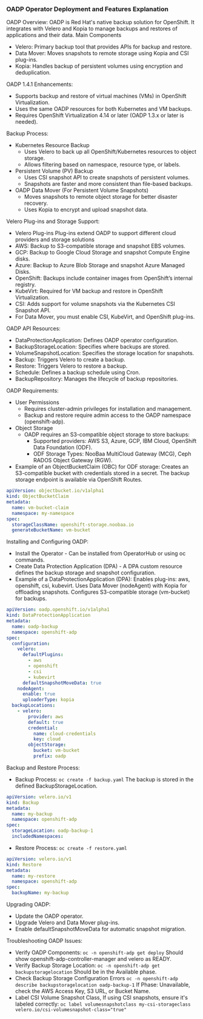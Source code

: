 ### OADP Operator Deployment and Features Explanation

OADP Overview: OADP is Red Hat's native backup solution for OpenShift. It integrates with Velero and Kopia to manage backups and restores of applications and their data.
Main Components
- Velero: Primary backup tool that provides APIs for backup and restore.
- Data Mover: Moves snapshots to remote storage using Kopia and CSI plug-ins.
- Kopia: Handles backup of persistent volumes using encryption and deduplication.

OADP 1.4.1 Enhancements:
- Supports backup and restore of virtual machines (VMs) in OpenShift Virtualization.
- Uses the same OADP resources for both Kubernetes and VM backups.
- Requires OpenShift Virtualization 4.14 or later (OADP 1.3.x or later is needed).

Backup Process:
- Kubernetes Resource Backup
  - Uses Velero to back up all OpenShift/Kubernetes resources to object storage.
  - Allows filtering based on namespace, resource type, or labels.
- Persistent Volume (PV) Backup
  - Uses CSI snapshot API to create snapshots of persistent volumes.
  - Snapshots are faster and more consistent than file-based backups.
- OADP Data Mover (For Persistent Volume Snapshots)
  - Moves snapshots to remote object storage for better disaster recovery.
  - Uses Kopia to encrypt and upload snapshot data.

Velero Plug-ins and Storage Support:
- Velero Plug-ins Plug-ins extend OADP to support different cloud providers and storage solutions
- AWS: Backup to S3-compatible storage and snapshot EBS volumes.
- GCP: Backup to Google Cloud Storage and snapshot Compute Engine disks.
- Azure: Backup to Azure Blob Storage and snapshot Azure Managed Disks.
- OpenShift: Backups include container images from OpenShift’s internal registry.
- KubeVirt: Required for VM backup and restore in OpenShift Virtualization.
- CSI: Adds support for volume snapshots via the Kubernetes CSI Snapshot API.
- For Data Mover, you must enable CSI, KubeVirt, and OpenShift plug-ins.

OADP API Resources:
- DataProtectionApplication:	Defines OADP operator configuration.
- BackupStorageLocation:	Specifies where backups are stored.
- VolumeSnapshotLocation:	Specifies the storage location for snapshots.
- Backup:	Triggers Velero to create a backup.
- Restore:	Triggers Velero to restore a backup.
- Schedule:	Defines a backup schedule using Cron.
- BackupRepository:	Manages the lifecycle of backup repositories.

OADP Requirements:
- User Permissions
  - Requires cluster-admin privileges for installation and management.
  - Backup and restore require admin access to the OADP namespace (openshift-adp).
- Object Storage
  - OADP requires an S3-compatible object storage to store backups:
    - Supported providers: AWS S3, Azure, GCP, IBM Cloud, OpenShift Data Foundation (ODF).
    - ODF Storage Types: NooBaa MultiCloud Gateway (MCG), Ceph RADOS Object Gateway (RGW).
- Example of an ObjectBucketClaim (OBC) for ODF storage: Creates an S3-compatible bucket with credentials stored in a secret. The backup storage endpoint is available via OpenShift Routes.
```yaml
apiVersion: objectbucket.io/v1alpha1
kind: ObjectBucketClaim
metadata:
  name: vm-bucket-claim
  namespace: my-namespace
spec:
  storageClassName: openshift-storage.noobaa.io
  generateBucketName: vm-bucket
```

Installing and Configuring OADP:
- Install the Operator - Can be installed from OperatorHub or using oc commands.
- Create Data Protection Application (DPA) - A DPA custom resource defines the backup storage and snapshot configuration.
- Example of a DataProtectionApplication (DPA): Enables plug-ins: aws, openshift, csi, kubevirt. Uses Data Mover (nodeAgent) with Kopia for offloading snapshots. Configures S3-compatible storage (vm-bucket) for backups.
```yaml
apiVersion: oadp.openshift.io/v1alpha1
kind: DataProtectionApplication
metadata:
  name: oadp-backup
  namespace: openshift-adp
spec:
  configuration:
    velero:
      defaultPlugins:
        - aws
        - openshift
        - csi
        - kubevirt
      defaultSnapshotMoveData: true
    nodeAgent:
      enable: true
      uploaderType: kopia
  backupLocations:
    - velero:
        provider: aws
        default: true
        credential:
          name: cloud-credentials
          key: cloud
        objectStorage:
          bucket: vm-bucket
          prefix: oadp
```

Backup and Restore Process:
- Backup Process: `oc create -f backup.yaml`  The backup is stored in the defined BackupStorageLocation.
```yaml
apiVersion: velero.io/v1
kind: Backup
metadata:
  name: my-backup
  namespace: openshift-adp
spec:
  storageLocation: oadp-backup-1
  includedNamespaces:
```
- Restore Process:  `oc create -f restore.yaml`
```yaml
apiVersion: velero.io/v1
kind: Restore
metadata:
  name: my-restore
  namespace: openshift-adp
spec:
  backupName: my-backup
```

Upgrading OADP:
- Update the OADP operator.
- Upgrade Velero and Data Mover plug-ins.
- Enable defaultSnapshotMoveData for automatic snapshot migration.

Troubleshooting OADP Issues:
- Verify OADP Components: `oc -n openshift-adp get deploy` Should show openshift-adp-controller-manager and velero as READY.
- Verify Backup Storage Location: `oc -n openshift-adp get backupstoragelocation` Should be in the Available phase.
- Check Backup Storage Configuration Errors `oc -n openshift-adp describe backupstoragelocation oadp-backup-1` If Phase: Unavailable, check the AWS Access Key, S3 URL, or Bucket Name.
- Label CSI Volume Snapshot Class, If using CSI snapshots, ensure it's labeled correctly: `oc label volumesnapshotclass my-csi-storageclass velero.io/csi-volumesnapshot-class="true"`
